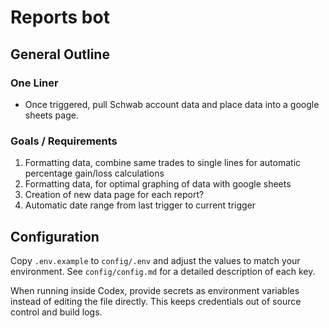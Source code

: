 # Reports bot
## General Outline
### One Liner
- Once triggered, pull Schwab account data and place data into a google sheets page.

### Goals / Requirements 
1. Formatting data, combine same trades to single lines for automatic percentage gain/loss calculations
2. Formatting data, for optimal graphing of data with google sheets
3. Creation of new data page for each report? 
4. Automatic date range from last trigger to current trigger

## Configuration
Copy `.env.example` to `config/.env` and adjust the values to match your environment. See `config/config.md` for a detailed description of each key.

When running inside Codex, provide secrets as environment variables instead of editing the file directly. This keeps credentials out of source control and build logs.
